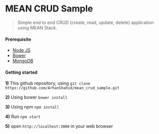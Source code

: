 # MEAN CRUD Sample
> Simple end to end CRUD (create, read, update, delete) application using MEAN Stack.
#### Prerequisite
* [Node JS](https://nodejs.org/ "Nodejs")
* [Bower](https://bower.io/ "Bower")
* [MongoDB](https://www.mongodb.com/ "Nodejs")
#### Getting started 
**1)** This github repository, using ```git clone https://github.com/ArhanShahid/mean_crud_sample.git```

**2)** Using bower ```bower install```

**3)** Using npm ```npm install```

**4)** Run ```npm start```

**5)** open ```http://localhost:3000``` in your web browser